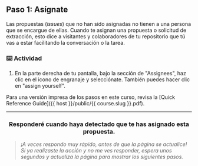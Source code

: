## Paso 1: Asígnate

Las propuestas (_issues_) que no han sido asignadas no tienen a una persona que se encargue de ellas. Cuando te asignan una propuesta o solicitud de extracción, esto dice a visitantes y colaboradores de tu repositorio que tú vas a estar facilitando la conversación o la tarea. 

### :keyboard: Actividad

1. En la parte derecha de tu pantalla, bajo la sección de "Assignees", haz clic en el icono de engranaje y selecciónate. También puedes hacer clic en "assign yourself".

Para una versión impresa de los pasos en este curso, revisa la [Quick Reference Guide]({{ host }}/public/{{ course.slug }}.pdf).

<hr>
<h3 align="center">Responderé cuando haya detectado que te has asignado esta propuesta.</h3>

> _¡A veces respondo muy rápido, antes de que la página se actualice! Si ya realizaste la acción y no me ves responder, espera unos segundos y actualiza la página para mostrar los siguientes pasos._

